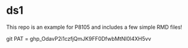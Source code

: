 # ds1

This repo is an example for P8105 and includes a few simple RMD files!

git PAT = 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